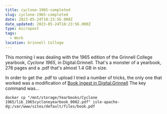 ```yaml
---
title: cyclone-1965-completed
slug: cyclone-1965-completed
date: 2023-05-24T18:23:56.000Z
date_updated: 2023-05-24T18:23:56.000Z
type: micropost
tags:
  - Work
location: Grinnell College
---
```


This morning I was dealing with the 1965 edition of the Grinnell College yearbook, *Cyclone 1965*, in Digital.Grinnell.  That's a monster of a yearbook, 278 pages and a .pdf that's almost 1.4 GB in size.

In order to get the .pdf to upload I tried a number of tricks, the only one that worked was a modification of [Book Ingest in Digital.Grinnell](https://static.grinnell.edu/dlad-blog/posts/097-book-ingest-in-digital-grinnell/)   The key command was...

    docker cp "/mnt/storage/Yearbooks/Cyclone 1965/lib_1965cycloneyearbook_0002.pdf" isle-apache-dg:/var/www/sites/default/files/book.pdf
